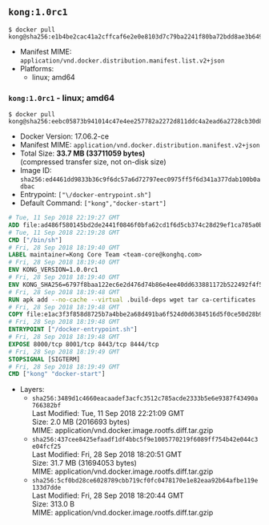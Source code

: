 ## `kong:1.0rc1`

```console
$ docker pull kong@sha256:e1b4be2cac41a2cffcaf6e2e0e8103d7c79ba2241f80ba72bdd8ae3b649bd793
```

-	Manifest MIME: `application/vnd.docker.distribution.manifest.list.v2+json`
-	Platforms:
	-	linux; amd64

### `kong:1.0rc1` - linux; amd64

```console
$ docker pull kong@sha256:eebc05873b941014c47e4ee257782a2272d811ddc4a2ead6a2728cb30d8799c9
```

-	Docker Version: 17.06.2-ce
-	Manifest MIME: `application/vnd.docker.distribution.manifest.v2+json`
-	Total Size: **33.7 MB (33711059 bytes)**  
	(compressed transfer size, not on-disk size)
-	Image ID: `sha256:ed4461dd9833b36c9f6dc57a6d72797eec0975ff5f6d341a377dab100b0adbac`
-	Entrypoint: `["\/docker-entrypoint.sh"]`
-	Default Command: `["kong","docker-start"]`

```dockerfile
# Tue, 11 Sep 2018 22:19:27 GMT
ADD file:ad486f580145bd2de2441f0846f0bfa62cd1f6d5cb374c28d29ef1ca785a0bbc in / 
# Tue, 11 Sep 2018 22:19:28 GMT
CMD ["/bin/sh"]
# Fri, 28 Sep 2018 18:19:40 GMT
LABEL maintainer=Kong Core Team <team-core@konghq.com>
# Fri, 28 Sep 2018 18:19:40 GMT
ENV KONG_VERSION=1.0.0rc1
# Fri, 28 Sep 2018 18:19:40 GMT
ENV KONG_SHA256=6797f8baa122ec6e2d476d74b86e4ee40dd633881172b522492f4f5d4e750ee1
# Fri, 28 Sep 2018 18:19:48 GMT
RUN apk add --no-cache --virtual .build-deps wget tar ca-certificates 	&& apk add --no-cache libgcc openssl pcre perl tzdata curl 	&& wget -O kong.tar.gz "https://bintray.com/kong/kong-community-edition-alpine-tar/download_file?file_path=kong-community-edition-$KONG_VERSION.apk.tar.gz" 	&& echo "$KONG_SHA256 *kong.tar.gz" | sha256sum -c - 	&& tar -xzf kong.tar.gz -C /tmp 	&& rm -f kong.tar.gz 	&& cp -R /tmp/usr / 	&& rm -rf /tmp/usr 	&& cp -R /tmp/etc / 	&& rm -rf /tmp/etc 	&& apk del .build-deps
# Fri, 28 Sep 2018 18:19:48 GMT
COPY file:e1ac3f3f858d8725b7a4bbe2a68d491ba6f524d0d6384516d5f0ce50d28b9fda in /docker-entrypoint.sh 
# Fri, 28 Sep 2018 18:19:48 GMT
ENTRYPOINT ["/docker-entrypoint.sh"]
# Fri, 28 Sep 2018 18:19:48 GMT
EXPOSE 8000/tcp 8001/tcp 8443/tcp 8444/tcp
# Fri, 28 Sep 2018 18:19:49 GMT
STOPSIGNAL [SIGTERM]
# Fri, 28 Sep 2018 18:19:49 GMT
CMD ["kong" "docker-start"]
```

-	Layers:
	-	`sha256:3489d1c4660eacaadef3acfc3512c785acde2333b5e6e9387f43490a766382bf`  
		Last Modified: Tue, 11 Sep 2018 22:21:09 GMT  
		Size: 2.0 MB (2016693 bytes)  
		MIME: application/vnd.docker.image.rootfs.diff.tar.gzip
	-	`sha256:437cee8425efaadf1df4bbc5f9e1005770219f6089ff754b42e044c3e04fcf25`  
		Last Modified: Fri, 28 Sep 2018 18:20:51 GMT  
		Size: 31.7 MB (31694053 bytes)  
		MIME: application/vnd.docker.image.rootfs.diff.tar.gzip
	-	`sha256:5cf0bd28ce6028789cbb719cf0fc0478170e1e82eaa92b64afbe119e133d7dde`  
		Last Modified: Fri, 28 Sep 2018 18:20:44 GMT  
		Size: 313.0 B  
		MIME: application/vnd.docker.image.rootfs.diff.tar.gzip
